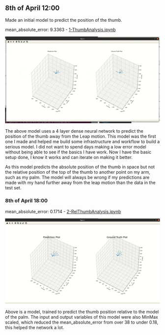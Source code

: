 ## 8th of April 12:00
Made an initial model to predict the position of the thumb.   
  
mean_absolute_error: 9.3363 - [1-ThumbAnalysis.ipynb](../Notebooks/1-ThumbAnalysis.ipynb)  
  
![Comically Bad Thumb Model](media/FirstThumbModel.gif)
  
The above model uses a 4 layer dense neural network to predict the position of the thumb away from the Leap motion. 
This model was the first one I made and helped me build some infrastructure and workflow to build a serious model. 
I did not want to spend days making a low error model without being able to see if the basics I have work. Now I have the basic setup done, I know it works and can iterate on making it better.   
  
As this model predicts the absolute position of the thumb in space but not the relative position of the top of the thumb to another point on my arm, such as my palm. The model will always be wrong if my predictions are made with my hand further away from the leap motion than the data in the test set.  
  
### 8th of April 18:00  
mean_absolute_error: 0.1714 - [2-RelThumbAnalysis.ipynb](../Notebooks/2-RelThumbAnalysis.ipynb)  
    
![A Just Bad Thumb Model](media/FirstRelThumbModel.gif)
  
Above is a model, trained to predict the thumb position relative to the model of the palm. 
The input and output variables of this model were also MinMax scaled, which reduced the mean_absolute_error from over 38 to under 0.18, this helped the network a lot.  


